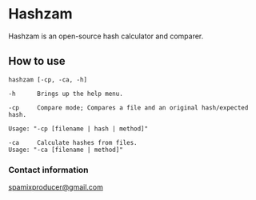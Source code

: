 # Hashzam

Hashzam is an open-source hash calculator and comparer.

## How to use
```
hashzam [-cp, -ca, -h]
```
```
-h      Brings up the help menu.

-cp     Compare mode; Compares a file and an original hash/expected hash. 

Usage: "-cp [filename | hash | method]"

-ca     Calculate hashes from files. 
Usage: "-ca [filename | method]"
```

### Contact information

spamixproducer@gmail.com